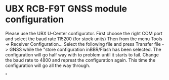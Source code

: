 # UBX RCB-F9T GNSS module configuration

Please use the UBX U-Center configurator.
First choose the right COM port and select the baud rate 115200 (for stock units)
Then from the menu Tools -> Receiver Configuration... Select the following file and press Transfer file -> GNSS while the "store configuration inBBR/Flash has been selected.
The configuration will go half way with to problem until it starts to fail.
Change the baud rate to 4800 and repreat the configuration again. This time the configuration will go all the way through. 

" 
